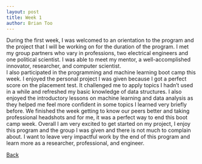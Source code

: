 ```yaml
---
layout: post
title: Week 1
author: Brian Too 
---
```


During the first week, I was welcomed to an orientation to the program and the project that I will be working on for the duration of the program. I met my group partners who vary in professions, two electrical engineers and one political scientist. I was able to meet my mentor, a well-accomplished innovator, researcher, and computer scientist.  
	I also participated in the programming and machine learning boot camp this week. I enjoyed the personal project I was given because I got a perfect score on the placement test. It challenged me to apply topics I hadn’t used in a while and refreshed my basic knowledge of data structures. I also enjoyed the introductory lessons on machine learning and data analysis as they helped me feel more confident in some topics I learned very briefly before. We finished the week getting to know our peers better and taking professional headshots and for me, it was a perfect way to end this boot camp week. 
	Overall I am very excited to get started on my project, I enjoy this program and the group I was given and there is not much to complain about.  I want to leave very impactful work by the end of this program and learn more as a researcher, professional, and engineer. 


[Back](./)

